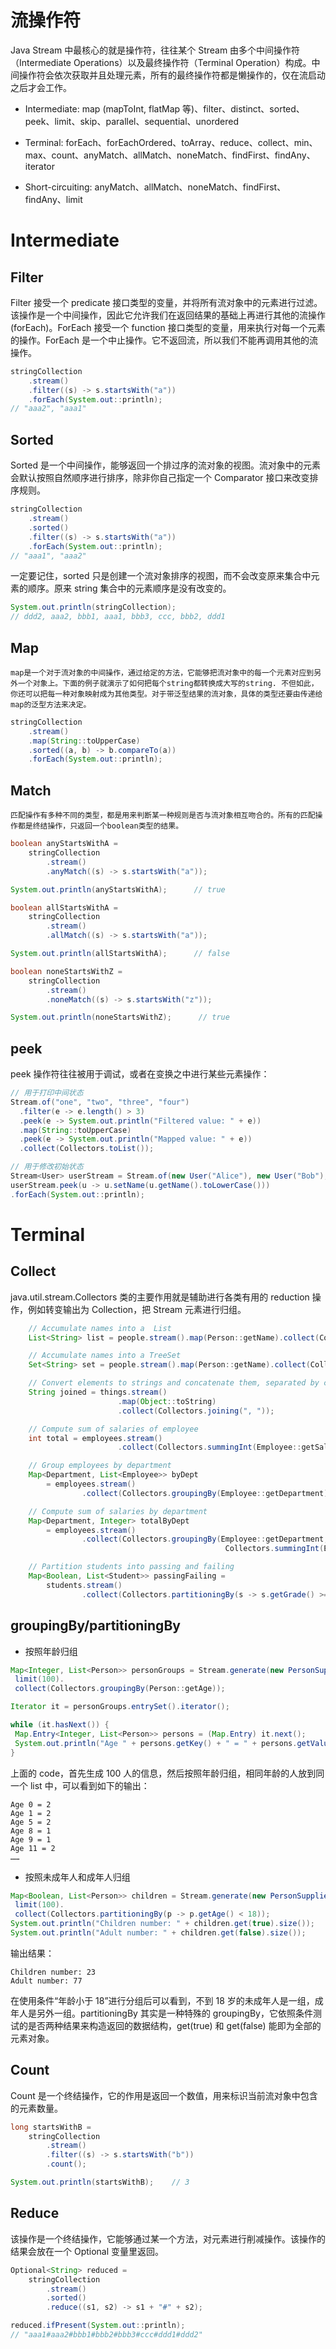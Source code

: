 # 流操作符

Java Stream 中最核心的就是操作符，往往某个 Stream 由多个中间操作符（Intermediate Operations）以及最终操作符（Terminal Operation）构成。中间操作符会依次获取并且处理元素，所有的最终操作符都是懒操作的，仅在流启动之后才会工作。

- Intermediate: map (mapToInt, flatMap 等)、filter、distinct、sorted、peek、limit、skip、parallel、sequential、unordered

- Terminal: forEach、forEachOrdered、toArray、reduce、collect、min、max、count、anyMatch、allMatch、noneMatch、findFirst、findAny、iterator

- Short-circuiting: anyMatch、allMatch、noneMatch、findFirst、findAny、limit

# Intermediate

## Filter

Filter 接受一个 predicate 接口类型的变量，并将所有流对象中的元素进行过滤。该操作是一个中间操作，因此它允许我们在返回结果的基础上再进行其他的流操作(forEach)。ForEach 接受一个 function 接口类型的变量，用来执行对每一个元素的操作。ForEach 是一个中止操作。它不返回流，所以我们不能再调用其他的流操作。

```java
stringCollection
    .stream()
    .filter((s) -> s.startsWith("a"))
    .forEach(System.out::println);
// "aaa2", "aaa1"
```

## Sorted

Sorted 是一个中间操作，能够返回一个排过序的流对象的视图。流对象中的元素会默认按照自然顺序进行排序，除非你自己指定一个 Comparator 接口来改变排序规则。

```java
stringCollection
    .stream()
    .sorted()
    .filter((s) -> s.startsWith("a"))
    .forEach(System.out::println);
// "aaa1", "aaa2"
```

一定要记住，sorted 只是创建一个流对象排序的视图，而不会改变原来集合中元素的顺序。原来 string 集合中的元素顺序是没有改变的。

```java
System.out.println(stringCollection);
// ddd2, aaa2, bbb1, aaa1, bbb3, ccc, bbb2, ddd1
```

## Map

```
map是一个对于流对象的中间操作，通过给定的方法，它能够把流对象中的每一个元素对应到另外一个对象上。下面的例子就演示了如何把每个string都转换成大写的string. 不但如此，你还可以把每一种对象映射成为其他类型。对于带泛型结果的流对象，具体的类型还要由传递给map的泛型方法来决定。
```

```java
stringCollection
    .stream()
    .map(String::toUpperCase)
    .sorted((a, b) -> b.compareTo(a))
    .forEach(System.out::println);
```

## Match

```
匹配操作有多种不同的类型，都是用来判断某一种规则是否与流对象相互吻合的。所有的匹配操作都是终结操作，只返回一个boolean类型的结果。
```

```java
boolean anyStartsWithA =
    stringCollection
        .stream()
        .anyMatch((s) -> s.startsWith("a"));

System.out.println(anyStartsWithA);      // true

boolean allStartsWithA =
    stringCollection
        .stream()
        .allMatch((s) -> s.startsWith("a"));

System.out.println(allStartsWithA);      // false

boolean noneStartsWithZ =
    stringCollection
        .stream()
        .noneMatch((s) -> s.startsWith("z"));

System.out.println(noneStartsWithZ);      // true
```

## peek

peek 操作符往往被用于调试，或者在变换之中进行某些元素操作：

```java
// 用于打印中间状态
Stream.of("one", "two", "three", "four")
  .filter(e -> e.length() > 3)
  .peek(e -> System.out.println("Filtered value: " + e))
  .map(String::toUpperCase)
  .peek(e -> System.out.println("Mapped value: " + e))
  .collect(Collectors.toList());

// 用于修改初始状态
Stream<User> userStream = Stream.of(new User("Alice"), new User("Bob"), new User("Chuck"));
userStream.peek(u -> u.setName(u.getName().toLowerCase()))
.forEach(System.out::println);
```

# Terminal

## Collect

java.util.stream.Collectors 类的主要作用就是辅助进行各类有用的 reduction 操作，例如转变输出为 Collection，把 Stream 元素进行归组。

```java
    // Accumulate names into a  List
    List<String> list = people.stream().map(Person::getName).collect(Collectors.toList());

    // Accumulate names into a TreeSet
    Set<String> set = people.stream().map(Person::getName).collect(Collectors.toCollection(TreeSet::new));

    // Convert elements to strings and concatenate them, separated by commas
    String joined = things.stream()
                        .map(Object::toString)
                        .collect(Collectors.joining(", "));

    // Compute sum of salaries of employee
    int total = employees.stream()
                        .collect(Collectors.summingInt(Employee::getSalary)));

    // Group employees by department
    Map<Department, List<Employee>> byDept
        = employees.stream()
                .collect(Collectors.groupingBy(Employee::getDepartment));

    // Compute sum of salaries by department
    Map<Department, Integer> totalByDept
        = employees.stream()
                .collect(Collectors.groupingBy(Employee::getDepartment,
                                                Collectors.summingInt(Employee::getSalary)));

    // Partition students into passing and failing
    Map<Boolean, List<Student>> passingFailing =
        students.stream()
                .collect(Collectors.partitioningBy(s -> s.getGrade() >= PASS_THRESHOLD));
```

## groupingBy/partitioningBy

- 按照年龄归组

```java
Map<Integer, List<Person>> personGroups = Stream.generate(new PersonSupplier()).
 limit(100).
 collect(Collectors.groupingBy(Person::getAge));

Iterator it = personGroups.entrySet().iterator();

while (it.hasNext()) {
 Map.Entry<Integer, List<Person>> persons = (Map.Entry) it.next();
 System.out.println("Age " + persons.getKey() + " = " + persons.getValue().size());
}
```

上面的 code，首先生成 100 人的信息，然后按照年龄归组，相同年龄的人放到同一个 list 中，可以看到如下的输出：

```
Age 0 = 2
Age 1 = 2
Age 5 = 2
Age 8 = 1
Age 9 = 1
Age 11 = 2
……
```

- 按照未成年人和成年人归组

```java
Map<Boolean, List<Person>> children = Stream.generate(new PersonSupplier()).
 limit(100).
 collect(Collectors.partitioningBy(p -> p.getAge() < 18));
System.out.println("Children number: " + children.get(true).size());
System.out.println("Adult number: " + children.get(false).size());
```

输出结果：

```
Children number: 23
Adult number: 77
```

在使用条件“年龄小于 18”进行分组后可以看到，不到 18 岁的未成年人是一组，成年人是另外一组。partitioningBy 其实是一种特殊的 groupingBy，它依照条件测试的是否两种结果来构造返回的数据结构，get(true) 和 get(false) 能即为全部的元素对象。

## Count

Count 是一个终结操作，它的作用是返回一个数值，用来标识当前流对象中包含的元素数量。

```java
long startsWithB =
    stringCollection
        .stream()
        .filter((s) -> s.startsWith("b"))
        .count();

System.out.println(startsWithB);    // 3
```

## Reduce

该操作是一个终结操作，它能够通过某一个方法，对元素进行削减操作。该操作的结果会放在一个 Optional 变量里返回。

```java
Optional<String> reduced =
    stringCollection
        .stream()
        .sorted()
        .reduce((s1, s2) -> s1 + "#" + s2);

reduced.ifPresent(System.out::println);
// "aaa1#aaa2#bbb1#bbb2#bbb3#ccc#ddd1#ddd2"
```
